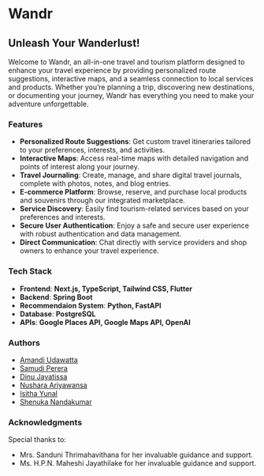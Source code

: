 # Wandr
## Unleash Your Wanderlust!

Welcome to Wandr, an all-in-one travel and tourism platform designed to enhance your travel experience by providing personalized route suggestions, interactive maps, and a seamless connection to local services and products. Whether you’re planning a trip, discovering new destinations, or documenting your journey, Wandr has everything you need to make your adventure unforgettable.

### Features

- **Personalized Route Suggestions**: Get custom travel itineraries tailored to your preferences, interests, and activities.
- **Interactive Maps**: Access real-time maps with detailed navigation and points of interest along your journey.
- **Travel Journaling**: Create, manage, and share digital travel journals, complete with photos, notes, and blog entries.
- **E-commerce Platform**: Browse, reserve, and purchase local products and souvenirs through our integrated marketplace.
- **Service Discovery**: Easily find tourism-related services based on your preferences and interests.
- **Secure User Authentication**: Enjoy a safe and secure user experience with robust authentication and data management.
- **Direct Communication**: Chat directly with service providers and shop owners to enhance your travel experience.

### Tech Stack

- **Frontend**: **Next.js, TypeScript, Tailwind CSS, Flutter**
- **Backend**: **Spring Boot**
- **Recommendaion System**: **Python, FastAPI**
- **Database**: **PostgreSQL**
- **APIs**: **Google Places API, Google Maps API, OpenAI**

### Authors

- [Amandi Udawatta](https://github.com/amandi-udawatta)
- [Samudi Perera](https://github.com/samudiperera09)
- [Dinu Jayatissa](https://github.com/dinujay10)
- [Nushara Ariyawansa](https://github.com/NusharaAriyawansa)
- [Isitha Yunal](https://github.com/yunal2001)
- [Shenuka Nandakumar](https://github.com/Shenuka066)

### Acknowledgments

Special thanks to:
- Mrs. Sanduni Thrimahavithana for her invaluable guidance and support.
- Ms. H.P.N. Maheshi Jayathilake for her invaluable guidance and support.
